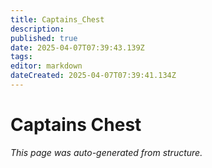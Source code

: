 ```yaml
---
title: Captains_Chest
description: 
published: true
date: 2025-04-07T07:39:43.139Z
tags: 
editor: markdown
dateCreated: 2025-04-07T07:39:41.134Z
---
```


# Captains Chest

*This page was auto-generated from structure.*